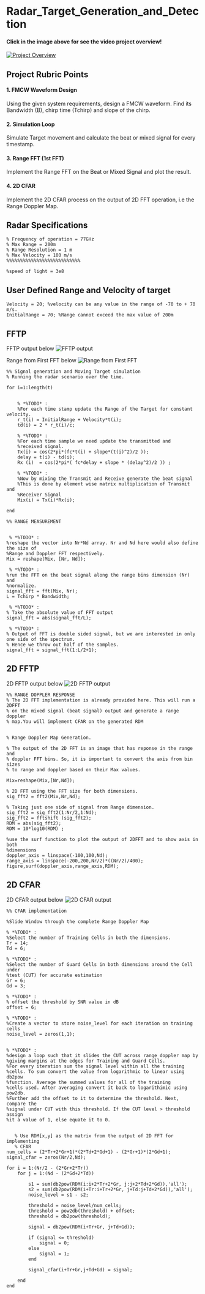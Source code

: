 # Radar_Target_Generation_and_Detection

#### Click in the image above for see the video project overview!
[![Project Overview](https://img.youtube.com/vi/DIVmHps0G8M/maxresdefault.jpg)](https://youtu.be/DIVmHps0G8M)



## Project Rubric Points

#### 1. FMCW Waveform Design
Using the given system requirements, design
a FMCW waveform. Find its Bandwidth (B), chirp time (Tchirp) and slope of the chirp.

#### 2. Simulation Loop
Simulate Target movement and calculate the beat or mixed signal for every timestamp.

#### 3. Range FFT (1st FFT)
Implement the Range FFT on the Beat or Mixed Signal and plot the result.

#### 4. 2D CFAR
Implement the 2D CFAR process on the output of 2D FFT operation, i.e the Range Doppler Map.


## Radar Specifications
```
% Frequency of operation = 77GHz
% Max Range = 200m
% Range Resolution = 1 m
% Max Velocity = 100 m/s
%%%%%%%%%%%%%%%%%%%%%%%%%%%

%speed of light = 3e8
```

## User Defined Range and Velocity of target
```
Velocity = 20; %velocity can be any value in the range of -70 to + 70 m/s.
InitialRange = 70; %Range cannot exceed the max value of 200m
```

## FFTP
FFTP output below
![FFTP output](images/fig1.jpg)

Range from First FFT below
![Range from First FFT](images/fig2.jpg)

```
%% Signal generation and Moving Target simulation
% Running the radar scenario over the time. 

for i=1:length(t)         
    
    
    % *%TODO* :
    %For each time stamp update the Range of the Target for constant velocity. 
    r_t(i) = InitialRange + Velocity*t(i);
    td(i) = 2 * r_t(i)/c;
    
    % *%TODO* :
    %For each time sample we need update the transmitted and
    %received signal. 
    Tx(i) = cos(2*pi*(fc*t(i) + slope*(t(i)^2)/2 ));
    delay = t(i) - td(i);
    Rx (i)  = cos(2*pi*( fc*delay + slope * (delay^2)/2 )) ;
    
    % *%TODO* :
    %Now by mixing the Transmit and Receive generate the beat signal
    %This is done by element wise matrix multiplication of Transmit and
    %Receiver Signal
    Mix(i) = Tx(i)*Rx(i);
    
end

%% RANGE MEASUREMENT


 % *%TODO* :
%reshape the vector into Nr*Nd array. Nr and Nd here would also define the size of
%Range and Doppler FFT respectively.
Mix = reshape(Mix, [Nr, Nd]);

 % *%TODO* :
%run the FFT on the beat signal along the range bins dimension (Nr) and
%normalize.
signal_fft = fft(Mix, Nr); 
L = Tchirp * Bandwidth;

 % *%TODO* :
% Take the absolute value of FFT output
signal_fft = abs(signal_fft/L);

 % *%TODO* :
% Output of FFT is double sided signal, but we are interested in only one side of the spectrum.
% Hence we throw out half of the samples.
signal_fft = signal_fft(1:L/2+1);
```

## 2D FFTP
2D FFTP output below
![2D FFTP output](images/fig3.jpg)

```
%% RANGE DOPPLER RESPONSE
% The 2D FFT implementation is already provided here. This will run a 2DFFT
% on the mixed signal (beat signal) output and generate a range doppler
% map.You will implement CFAR on the generated RDM


% Range Doppler Map Generation.

% The output of the 2D FFT is an image that has reponse in the range and
% doppler FFT bins. So, it is important to convert the axis from bin sizes
% to range and doppler based on their Max values.

Mix=reshape(Mix,[Nr,Nd]);

% 2D FFT using the FFT size for both dimensions.
sig_fft2 = fft2(Mix,Nr,Nd);

% Taking just one side of signal from Range dimension.
sig_fft2 = sig_fft2(1:Nr/2,1:Nd);
sig_fft2 = fftshift (sig_fft2);
RDM = abs(sig_fft2);
RDM = 10*log10(RDM) ;

%use the surf function to plot the output of 2DFFT and to show axis in both
%dimensions
doppler_axis = linspace(-100,100,Nd);
range_axis = linspace(-200,200,Nr/2)*((Nr/2)/400);
figure,surf(doppler_axis,range_axis,RDM);
```

## 2D CFAR
2D CFAR output below
![2D CFAR output](images/fig4.jpg)
```
%% CFAR implementation

%Slide Window through the complete Range Doppler Map

% *%TODO* :
%Select the number of Training Cells in both the dimensions.
Tr = 14;
Td = 6;

% *%TODO* :
%Select the number of Guard Cells in both dimensions around the Cell under 
%test (CUT) for accurate estimation
Gr = 6;
Gd = 3;

% *%TODO* :
% offset the threshold by SNR value in dB
offset = 6;

% *%TODO* :
%Create a vector to store noise_level for each iteration on training cells
noise_level = zeros(1,1);


% *%TODO* :
%design a loop such that it slides the CUT across range doppler map by
%giving margins at the edges for Training and Guard Cells.
%For every iteration sum the signal level within all the training
%cells. To sum convert the value from logarithmic to linear using db2pow
%function. Average the summed values for all of the training
%cells used. After averaging convert it back to logarithimic using pow2db.
%Further add the offset to it to determine the threshold. Next, compare the
%signal under CUT with this threshold. If the CUT level > threshold assign
%it a value of 1, else equate it to 0.


   % Use RDM[x,y] as the matrix from the output of 2D FFT for implementing
   % CFAR
num_cells = (2*Tr+2*Gr+1)*(2*Td+2*Gd+1) - (2*Gr+1)*(2*Gd+1);
signal_cfar = zeros(Nr/2,Nd);

for i = 1:(Nr/2 - (2*Gr+2*Tr))
    for j = 1:(Nd - (2*Gd+2*Td))
        
        s1 = sum(db2pow(RDM(i:i+2*Tr+2*Gr, j:j+2*Td+2*Gd)),'all');
        s2 = sum(db2pow(RDM(i+Tr:i+Tr+2*Gr, j+Td:j+Td+2*Gd)),'all');    
        noise_level = s1 - s2;
        
        threshold = noise_level/num_cells;      
        threshold = pow2db(threshold) + offset;
        threshold = db2pow(threshold);
        
        signal = db2pow(RDM(i+Tr+Gr, j+Td+Gd));
        
        if (signal <= threshold)
            signal = 0;
        else 
            signal = 1;
        end
        
        signal_cfar(i+Tr+Gr,j+Td+Gd) = signal;  
        
    end
end
```
